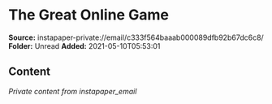 # The Great Online Game

**Source:** instapaper-private://email/c333f564baaab000089dfb92b67dc6c8/
**Folder:** Unread
**Added:** 2021-05-10T05:53:01




## Content
*Private content from instapaper_email*
